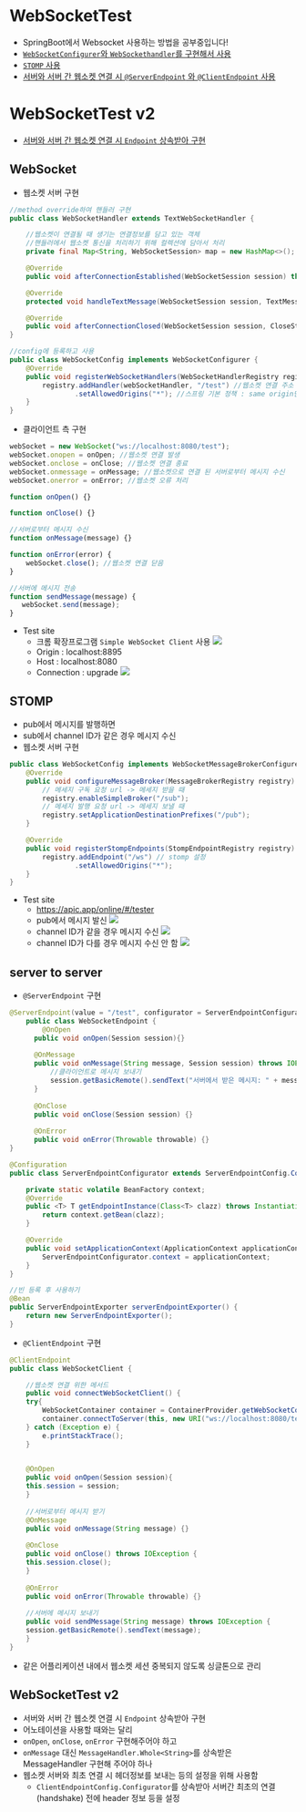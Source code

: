 # WebSocketTest
- SpringBoot에서 Websocket 사용하는 방법을 공부중입니다!
- [`WebSocketConfigurer`와 `WebSockethandler`를 구현해서 사용](#websocket)
- [`STOMP` 사용](#stomp)
- [서버와 서버 간 웹소켓 연결 시 `@ServerEndpoint` 와 `@ClientEndpoint` 사용](#server-to-server)

# WebSocketTest v2
- [서버와 서버 간 웹소켓 연결 시 `Endpoint` 상속받아 구현](#websockettest-v2-1)

## WebSocket
- 웹소켓 서버 구현
```java
//method override하여 핸들러 구현 
public class WebSocketHandler extends TextWebSocketHandler {

    //웹소켓이 연결될 때 생기는 연결정보를 담고 있는 객체
    //핸들러에서 웹소켓 통신을 처리하기 위해 컬렉션에 담아서 처리
    private final Map<String, WebSocketSession> map = new HashMap<>();

    @Override
    public void afterConnectionEstablished(WebSocketSession session) throws Exception {}

    @Override
    protected void handleTextMessage(WebSocketSession session, TextMessage message) throws Exception {}

    @Override
    public void afterConnectionClosed(WebSocketSession session, CloseStatus status) throws Exception {}
}

//config에 등록하고 사용
public class WebSocketConfig implements WebSocketConfigurer {
    @Override
    public void registerWebSocketHandlers(WebSocketHandlerRegistry registry) {
        registry.addHandler(webSocketHandler, "/test") //웹소켓 연결 주소
                .setAllowedOrigins("*"); //스프링 기본 정책 : same origin만 허용
    }
}
```
- 클라이언트 측 구현
```javascript
webSocket = new WebSocket("ws://localhost:8080/test");
webSocket.onopen = onOpen; //웹소켓 연결 발생
webSocket.onclose = onClose; //웹소켓 연결 종료
webSocket.onmessage = onMessage; //웹소켓으로 연결 된 서버로부터 메시지 수신
webSocket.onerror = onError; //웹소켓 오류 처리

function onOpen() {}

function onClose() {}

//서버로부터 메시지 수신
function onMessage(message) {}

function onError(error) {
    webSocket.close(); //웹소켓 연결 닫음
}

//서버에 메시지 전송
function sendMessage(message) {
   webSocket.send(message);
}
```
- Test site
  - 크롬 확장프로그램 `Simple WebSocket Client` 사용
![](images/header.png)
  - Origin : localhost:8895
  - Host : localhost:8080
  - Connection : upgrade
![](images/test.png)

## STOMP
- pub에서 메시지를 발행하면
- sub에서 channel ID가 같은 경우 메시지 수신
- 웹소켓 서버 구현
```java
public class WebSocketConfig implements WebSocketMessageBrokerConfigurer {
    @Override
    public void configureMessageBroker(MessageBrokerRegistry registry) {
        // 메세지 구독 요청 url -> 메세지 받을 때
        registry.enableSimpleBroker("/sub");
        // 메세지 발행 요청 url -> 메세지 보낼 때
        registry.setApplicationDestinationPrefixes("/pub");
    }

    @Override
    public void registerStompEndpoints(StompEndpointRegistry registry) {
        registry.addEndpoint("/ws") // stomp 설정
                .setAllowedOrigins("*");
    }
}
```  
- Test site
  - https://apic.app/online/#/tester
  - pub에서 메시지 발신
![](images/pub.png)
  - channel ID가 같을 경우 메시지 수신
![](images/sub_ok.png)
  - channel ID가 다를 경우 메시지 수신 안 함
![](images/sub_no.png)


## server to server
- `@ServerEndpoint` 구현
```java
@ServerEndpoint(value = "/test", configurator = ServerEndpointConfigurator.class)
	public class WebSocketEndpoint {
		@OnOpen
	  public void onOpen(Session session){}
	
	  @OnMessage
	  public void onMessage(String message, Session session) throws IOException {
	      //클라이언트로 메시지 보내기
	      session.getBasicRemote().sendText("서버에서 받은 메시지: " + message);
	  }
	
	  @OnClose
	  public void onClose(Session session) {}
	
	  @OnError
	  public void onError(Throwable throwable) {}
}

@Configuration
public class ServerEndpointConfigurator extends ServerEndpointConfig.Configurator implements ApplicationContextAware {

    private static volatile BeanFactory context;
    @Override
    public <T> T getEndpointInstance(Class<T> clazz) throws InstantiationException {
        return context.getBean(clazz);
    }

    @Override
    public void setApplicationContext(ApplicationContext applicationContext) throws BeansException {
        ServerEndpointConfigurator.context = applicationContext;
    }
}

//빈 등록 후 사용하기
@Bean
public ServerEndpointExporter serverEndpointExporter() {
	return new ServerEndpointExporter();
}
```
- `@ClientEndpoint` 구현
```java
@ClientEndpoint
public class WebSocketClient {

	//웹소켓 연결 위한 메서드
	public void connectWebSocketClient() {
	try{
	    WebSocketContainer container = ContainerProvider.getWebSocketContainer();
	    container.connectToServer(this, new URI("ws://localhost:8080/test"));
	} catch (Exception e) {
	    e.printStackTrace();
	}
    

	@OnOpen
	public void onOpen(Session session){
	this.session = session;
	}
	
	//서버로부터 메시지 받기
	@OnMessage
	public void onMessage(String message) {}
	
	@OnClose
	public void onClose() throws IOException {
	this.session.close();
	}
	
	@OnError
	public void onError(Throwable throwable) {}
	
	//서버에 메시지 보내기
	public void sendMessage(String message) throws IOException {
	session.getBasicRemote().sendText(message);
	}
}
```
- 같은 어플리케이션 내에서 웹소켓 세션 중복되지 않도록 싱글톤으로 관리

## WebSocketTest v2
- 서버와 서버 간 웹소켓 연결 시 `Endpoint` 상속받아 구현
- 어노테이션을 사용할 때와는 달리
- `onOpen`, `onClose`, `onError` 구현해주어야 하고
- `onMessage` 대신 `MessageHandler.Whole<String>`를 상속받은 MessageHandler 구현해 주어야 하나
- 웹소켓 서버와 최초 연결 시 헤더정보를 보내는 등의 설정을 위해 사용함
  - `ClientEndpointConfig.Configurator`를 상속받아 서버간 최초의 연결(handshake) 전에 header 정보 등을 설정
